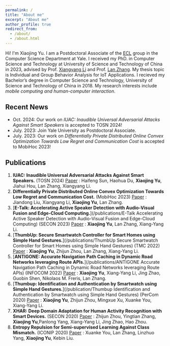 ```yaml
---
permalink: /
title: "About me"
excerpt: "About me"
author_profile: true
redirect_from: 
  - /about/
  - /about.html
---
```


Hi! I'm Xiaojing Yu. I am a Postdoctoral Associate of the [ECL](https://www.yecl.org/) group in the Computer Science Department at Yale. I received my PhD. in Computer Science and Technology at University of Science and Technology of China in 2023, advised by  Prof. [Xiangyang Li](http://staff.ustc.edu.cn/~xiangyangli/) and Prof. [Lan Zhang](https://scholar.google.com/citations?user=83QxmA8AAAAJ&hl=en). My thesis topic is Individual and Group Behavior Analysis for IoT Applications. 
I recieved my Bachelor’s degree in Computer Science and Technology, University of Science and Technology of China in 2018.
My research interests include *mobile computing and human-computer interaction*. 

Recent News
------
* Oct. 2024: Our work on *IUAC: Inaudible Universal Adversarial Attacks Against Smart Speakers* is accepted to TOSN 2024!
* July. 2023: Join Yale University as Postdoctoral Associate.
* July. 2023: Our work on *Differentially Private Distributed Online Convex Optimization Towards Low Regret and Communication Cost* is accepted to MobiHoc 2023!


Publications
------
1. **IUAC: Inaudible Universal Adversarial Attacks Against Smart Speakers.** (TOSN 2024) [Paper](https://dl.acm.org/doi/abs/10.1145/3698238)
: Haifeng Sun, Haohua Du, **Xiaojing Yu**, Jiahui Hou, Lan Zhang, Xiangyang Li.
2. **Differentially Private Distributed Online Convex Optimization Towards Low Regret and Communication Cost.** (MobiHoc 2023) [Paper](https://dl.acm.org/doi/abs/10.1145/3565287.3610257)
: Jiandong Liu, Xiangyang Li, **Xiaojing Yu**, Lan Zhang.
3. [**E-Talk: Accelerating Active Speaker Detection with Audio-Visual Fusion and Edge-Cloud Computing.**](/publications/E-Talk Accelerating Active Speaker Detection with Audio-Visual Fusion and Edge-Cloud Computing) (SECON 2023) [Paper](https://ieeexplore.ieee.org/document/10287518)
: **Xiaojing Yu**, Lan Zhang, Xiang-Yang Li.
4. [**ThumbUp: Secure Smartwatch Controller for Smart Homes using Simple Hand Gestures.**](/publications/ThumbUp Secure Smartwatch Controller for Smart Homes using Simple Hand Gestures) (TMC 2022) [Paper](https://doi.ieeecomputersociety.org/10.1109/TMC.2022.3216927)
: **Xiaojing Yu**, Zhijun Zhou, Lan Zhang, Xiang-Yang Li.
5. [**ANTIGONE: Accurate Navigation Path Caching in Dynamic Road Networks leveraging Route APIs.**](/publications/ANTIGONE Accurate Navigation Path Caching in Dynamic Road Networks leveraging Route APIs) (INFOCOM 2022) [Paper](https://ieeexplore.ieee.org/abstract/document/9796817)
: **Xiaojing Yu**, Xiang-Yang Li, Jing Zhao, Guobin Shen, Nikolaos M. Freris, Lan Zhang.
6. [**Thumbup: Identification and Authentication by Smartwatch using Simple Hand Gestures.**](/publication/Thumbup Identification and Authentication by Smartwatch using Simple Hand Gestures) (PerCom 2020) [Paper](https://www.computer.org/csdl/proceedings-article/percom/2020/09127367/1l3yJSxjyqQ)
: **Xiaojing Yu**, Zhijun Zhou, Mingxue Xu, Xuanke You, Xiang-Yang Li.
7. **XHAR: Deep Domain Adaptation for Human Activity Recognition with Smart Devices.**  (SECON 2020) [Paper](https://ieeexplore.ieee.org/abstract/document/9158431)
: Zhijun Zhou, Yingtian Zhang, **Xiaojing Yu**,Panlong Yang, Xiang-Yang Li, Jing Zhao, Hao Zhou. 
8. **Entropy Repulsion for Semi-supervised Learning Against Class Mismatch.** (ICONIP 2020) [Paper](https://ieeexplore.ieee.org/abstract/document/9158431)
: Xuanke You, Lan Zhang, Linzhuo Yang, **Xiaojing Yu**, Kebin Liu.
